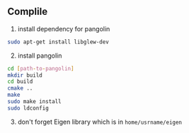 ## Complile

1. install dependency for pangolin
```bash
sudo apt-get install libglew-dev
```

2. install pangolin
```bash
cd [path-to-pangolin]
mkdir build
cd build
cmake ..
make 
sudo make install 
sudo ldconfig
```

3. don't forget Eigen library which is in `home/usrname/eigen`